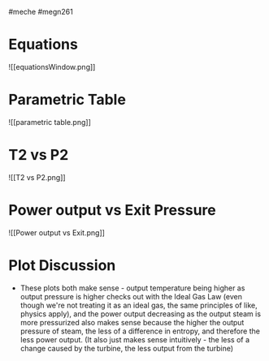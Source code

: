 #meche #megn261
# Equations

![[equationsWindow.png]]
# Parametric Table
![[parametric table.png]]
# T2 vs P2
![[T2 vs P2.png]]
# Power output vs Exit Pressure
![[Power output vs Exit.png]]
# Plot Discussion
- These plots both make sense - output temperature being higher as output pressure is higher checks out with the Ideal Gas Law (even though we're not treating it as an ideal gas, the same principles of like, physics apply), and the power output decreasing as the output steam is more pressurized also makes sense because the higher the output pressure of steam, the less of a difference in entropy, and therefore the less power output. (It also just makes sense intuitively - the less of a change caused by the turbine, the less output from the turbine)